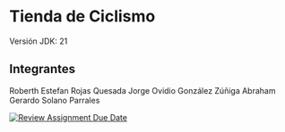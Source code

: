 # Tienda de Ciclismo

Versión JDK: 21

## Integrantes
Roberth Estefan Rojas Quesada
Jorge Ovidio González Zúñiga
Abraham Gerardo Solano Parrales


[![Review Assignment Due Date](https://classroom.github.com/assets/deadline-readme-button-22041afd0340ce965d47ae6ef1cefeee28c7c493a6346c4f15d667ab976d596c.svg)](https://classroom.github.com/a/3HYWdOJH)

